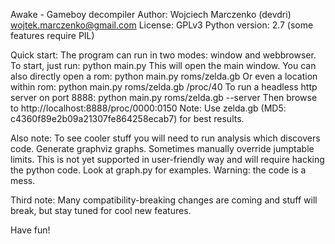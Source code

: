Awake - Gameboy decompiler
Author: Wojciech Marczenko (devdri) <wojtek.marczenko@gmail.com>
License: GPLv3
Python version: 2.7 (some features require PIL)

Quick start:
	The program can run in two modes: window and webbrowser. To start, just run:
		python main.py
	This will open the main window. You can also directly open a rom:
		python main.py roms/zelda.gb
	Or even a location within rom:
		python main.py roms/zelda.gb /proc/40
	To run a headless http server on port 8888:
		python main.py roms/zelda.gb --server
		Then browse to http://localhost:8888/proc/0000:0150
Note:
	Use zelda.gb (MD5: c4360f89e2b09a21307fe864258ecab7) for best results.

Also note:
	To see cooler stuff you will need to run analysis which discovers code. Generate graphviz graphs. Sometimes manually override jumptable limits. This is not yet supported in user-friendly way and will require hacking the python code. Look at graph.py for examples. Warning: the code is a mess.

Third note:
	Many compatibility-breaking changes are coming and stuff will break, but stay tuned for cool new features.

Have fun!
